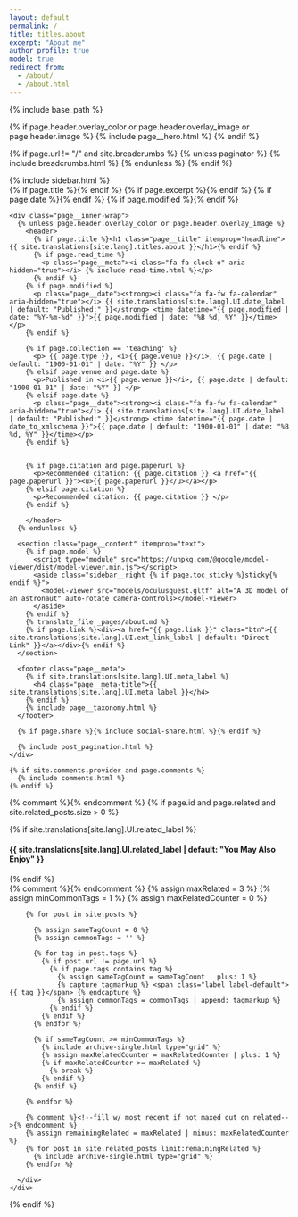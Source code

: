 ```yaml
---
layout: default
permalink: /
title: titles.about
excerpt: "About me"
author_profile: true
model: true
redirect_from: 
  - /about/
  - /about.html
---
```


{% include base_path %}

{% if page.header.overlay_color or page.header.overlay_image or page.header.image %}
  {% include page__hero.html %}
{% endif %}

{% if page.url != "/" and site.breadcrumbs %}
  {% unless paginator %}
    {% include breadcrumbs.html %}
  {% endunless %}
{% endif %}

<div id="main" role="main">
  {% include sidebar.html %}

  <article class="page" itemscope itemtype="http://schema.org/CreativeWork">
    {% if page.title %}<meta itemprop="headline" content="{{ page.title | markdownify | strip_html | strip_newlines | escape_once }}">{% endif %}
    {% if page.excerpt %}<meta itemprop="description" content="{{ page.excerpt | markdownify | strip_html | strip_newlines | escape_once }}">{% endif %}
    {% if page.date %}<meta itemprop="datePublished" content="{{ page.date | date: "%B %d, %Y" }}">{% endif %}
    {% if page.modified %}<meta itemprop="dateModified" content="{{ page.modified | date: "%B %d, %Y" }}">{% endif %}

    <div class="page__inner-wrap">
      {% unless page.header.overlay_color or page.header.overlay_image %}
        <header>
          {% if page.title %}<h1 class="page__title" itemprop="headline">{{ site.translations[site.lang].titles.about }}</h1>{% endif %}
          {% if page.read_time %}
            <p class="page__meta"><i class="fa fa-clock-o" aria-hidden="true"></i> {% include read-time.html %}</p>
          {% endif %}
        {% if page.modified %}
          <p class="page__date"><strong><i class="fa fa-fw fa-calendar" aria-hidden="true"></i> {{ site.translations[site.lang].UI.date_label | default: "Published:" }}</strong> <time datetime="{{ page.modified | date: "%Y-%m-%d" }}">{{ page.modified | date: "%B %d, %Y" }}</time></p>
        {% endif %}
        
        {% if page.collection == 'teaching' %}
          <p> {{ page.type }}, <i>{{ page.venue }}</i>, {{ page.date | default: "1900-01-01" | date: "%Y" }} </p>
        {% elsif page.venue and page.date %}
          <p>Published in <i>{{ page.venue }}</i>, {{ page.date | default: "1900-01-01" | date: "%Y" }} </p>
        {% elsif page.date %}
          <p class="page__date"><strong><i class="fa fa-fw fa-calendar" aria-hidden="true"></i> {{ site.translations[site.lang].UI.date_label | default: "Published:" }}</strong> <time datetime="{{ page.date | date_to_xmlschema }}">{{ page.date | default: "1900-01-01" | date: "%B %d, %Y" }}</time></p>
        {% endif %}
        
             
        {% if page.citation and page.paperurl %}
          <p>Recommended citation: {{ page.citation }} <a href="{{ page.paperurl }}"><u>{{ page.paperurl }}</u></a></p>
        {% elsif page.citation %}
          <p>Recommended citation: {{ page.citation }} </p>
        {% endif %}
    
        </header>
      {% endunless %}

      <section class="page__content" itemprop="text">
        {% if page.model %}
          <script type="module" src="https://unpkg.com/@google/model-viewer/dist/model-viewer.min.js"></script>
          <aside class="sidebar__right {% if page.toc_sticky %}sticky{% endif %}">
            <model-viewer src="models/oculusquest.gltf" alt="A 3D model of an astronaut" auto-rotate camera-controls></model-viewer>
          </aside>
        {% endif %}
        {% translate_file _pages/about.md %}
        {% if page.link %}<div><a href="{{ page.link }}" class="btn">{{ site.translations[site.lang].UI.ext_link_label | default: "Direct Link" }}</a></div>{% endif %}
      </section>

      <footer class="page__meta">
        {% if site.translations[site.lang].UI.meta_label %}
          <h4 class="page__meta-title">{{ site.translations[site.lang].UI.meta_label }}</h4>
        {% endif %}
        {% include page__taxonomy.html %}
      </footer>

      {% if page.share %}{% include social-share.html %}{% endif %}

      {% include post_pagination.html %}
    </div>

    {% if site.comments.provider and page.comments %}
      {% include comments.html %}
    {% endif %}
  </article>

  {% comment %}<!-- only show related on a post page when not disabled -->{% endcomment %}
  {% if page.id and page.related and site.related_posts.size > 0 %}
    <div class="page__related">
      {% if site.translations[site.lang].UI.related_label %}
        <h4 class="page__related-title">{{ site.translations[site.lang].UI.related_label | default: "You May Also Enjoy" }}</h4>
      {% endif %}
      <div class="grid__wrapper">
        {% comment %}<!--check for common tags in related https://blog.webjeda.com/jekyll-related-posts/ -->{% endcomment %}
        {% assign maxRelated = 3 %}
        {% assign minCommonTags =  1 %}
        {% assign maxRelatedCounter = 0 %}
        
        {% for post in site.posts %}
      
          {% assign sameTagCount = 0 %}
          {% assign commonTags = '' %}
      
          {% for tag in post.tags %}
            {% if post.url != page.url %}
              {% if page.tags contains tag %}
                {% assign sameTagCount = sameTagCount | plus: 1 %}
                {% capture tagmarkup %} <span class="label label-default">{{ tag }}</span> {% endcapture %}
                {% assign commonTags = commonTags | append: tagmarkup %}
              {% endif %}
            {% endif %}
          {% endfor %}
          
          {% if sameTagCount >= minCommonTags %}
            {% include archive-single.html type="grid" %}
            {% assign maxRelatedCounter = maxRelatedCounter | plus: 1 %}
            {% if maxRelatedCounter >= maxRelated %}
              {% break %}
            {% endif %}
          {% endif %}
          
        {% endfor %}
        
        {% comment %}<!--fill w/ most recent if not maxed out on related-->{% endcomment %}
        {% assign remainingRelated = maxRelated | minus: maxRelatedCounter %}
        {% for post in site.related_posts limit:remainingRelated %}
          {% include archive-single.html type="grid" %}
        {% endfor %}
          
      </div>
    </div>
  {% endif %}
</div>
